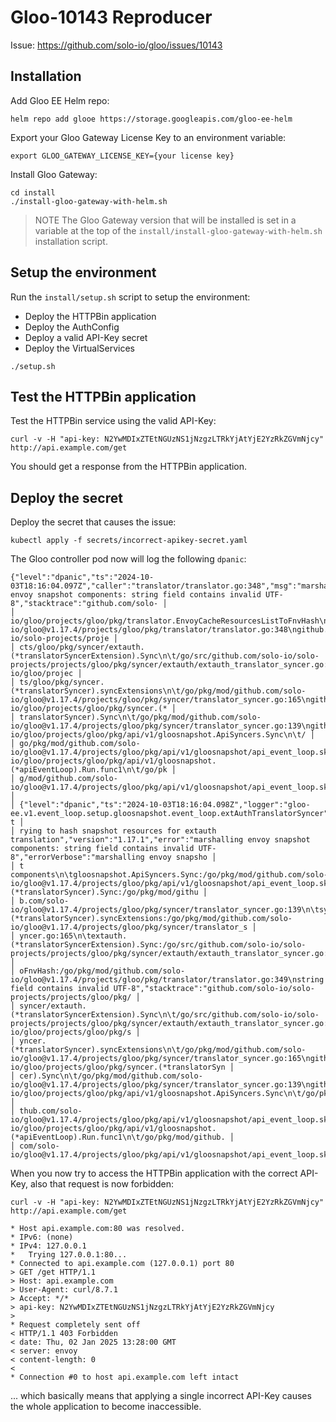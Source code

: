 # Gloo-10143 Reproducer

Issue: https://github.com/solo-io/gloo/issues/10143

## Installation

Add Gloo EE Helm repo:
```
helm repo add glooe https://storage.googleapis.com/gloo-ee-helm
```

Export your Gloo Gateway License Key to an environment variable:
```
export GLOO_GATEWAY_LICENSE_KEY={your license key}
```

Install Gloo Gateway:
```
cd install
./install-gloo-gateway-with-helm.sh
```

> NOTE
> The Gloo Gateway version that will be installed is set in a variable at the top of the `install/install-gloo-gateway-with-helm.sh` installation script.

## Setup the environment

Run the `install/setup.sh` script to setup the environment:

- Deploy the HTTPBin application
- Deploy the AuthConfig
- Deploy a valid API-Key secret
- Deploy the VirtualServices

```
./setup.sh
```

## Test the HTTPBin application

Test the HTTPBin service using the valid API-Key:

```
curl -v -H "api-key: N2YwMDIxZTEtNGUzNS1jNzgzLTRkYjAtYjE2YzRkZGVmNjcy" http://api.example.com/get
```

You should get a response from the HTTPBin application.

## Deploy the secret

Deploy the secret that causes the issue:

```
kubectl apply -f secrets/incorrect-apikey-secret.yaml
```

The Gloo controller pod now will log the following `dpanic`:

```
{"level":"dpanic","ts":"2024-10-03T18:16:04.097Z","caller":"translator/translator.go:348","msg":"marshalling envoy snapshot components: string field contains invalid UTF-8","stacktrace":"github.com/solo- │
│ io/gloo/projects/gloo/pkg/translator.EnvoyCacheResourcesListToFnvHash\n\t/go/pkg/mod/github.com/solo-io/gloo@v1.17.4/projects/gloo/pkg/translator/translator.go:348\ngithub.com/solo-io/solo-projects/proje │
│ cts/gloo/pkg/syncer/extauth.(*translatorSyncerExtension).Sync\n\t/go/src/github.com/solo-io/solo-projects/projects/gloo/pkg/syncer/extauth/extauth_translator_syncer.go:109\ngithub.com/solo-io/gloo/projec │
│ ts/gloo/pkg/syncer.(*translatorSyncer).syncExtensions\n\t/go/pkg/mod/github.com/solo-io/gloo@v1.17.4/projects/gloo/pkg/syncer/translator_syncer.go:165\ngithub.com/solo-io/gloo/projects/gloo/pkg/syncer.(* │
│ translatorSyncer).Sync\n\t/go/pkg/mod/github.com/solo-io/gloo@v1.17.4/projects/gloo/pkg/syncer/translator_syncer.go:139\ngithub.com/solo-io/gloo/projects/gloo/pkg/api/v1/gloosnapshot.ApiSyncers.Sync\n\t/ │
│ go/pkg/mod/github.com/solo-io/gloo@v1.17.4/projects/gloo/pkg/api/v1/gloosnapshot/api_event_loop.sk.go:50\ngithub.com/solo-io/gloo/projects/gloo/pkg/api/v1/gloosnapshot.(*apiEventLoop).Run.func1\n\t/go/pk │
│ g/mod/github.com/solo-io/gloo@v1.17.4/projects/gloo/pkg/api/v1/gloosnapshot/api_event_loop.sk.go:107"}                                                                                                      │
│ {"level":"dpanic","ts":"2024-10-03T18:16:04.098Z","logger":"gloo-ee.v1.event_loop.setup.gloosnapshot.event_loop.extAuthTranslatorSyncer","caller":"extauth/extauth_translator_syncer.go:111","msg":"error t │
│ rying to hash snapshot resources for extauth translation","version":"1.17.1","error":"marshalling envoy snapshot components: string field contains invalid UTF-8","errorVerbose":"marshalling envoy snapsho │
│ t components\n\tgloosnapshot.ApiSyncers.Sync:/go/pkg/mod/github.com/solo-io/gloo@v1.17.4/projects/gloo/pkg/api/v1/gloosnapshot/api_event_loop.sk.go:50\n\tsyncer.(*translatorSyncer).Sync:/go/pkg/mod/githu │
│ b.com/solo-io/gloo@v1.17.4/projects/gloo/pkg/syncer/translator_syncer.go:139\n\tsyncer.(*translatorSyncer).syncExtensions:/go/pkg/mod/github.com/solo-io/gloo@v1.17.4/projects/gloo/pkg/syncer/translator_s │
│ yncer.go:165\n\textauth.(*translatorSyncerExtension).Sync:/go/src/github.com/solo-io/solo-projects/projects/gloo/pkg/syncer/extauth/extauth_translator_syncer.go:109\n\ttranslator.EnvoyCacheResourcesListT │
│ oFnvHash:/go/pkg/mod/github.com/solo-io/gloo@v1.17.4/projects/gloo/pkg/translator/translator.go:349\nstring field contains invalid UTF-8","stacktrace":"github.com/solo-io/solo-projects/projects/gloo/pkg/ │
│ syncer/extauth.(*translatorSyncerExtension).Sync\n\t/go/src/github.com/solo-io/solo-projects/projects/gloo/pkg/syncer/extauth/extauth_translator_syncer.go:111\ngithub.com/solo-io/gloo/projects/gloo/pkg/s │
│ yncer.(*translatorSyncer).syncExtensions\n\t/go/pkg/mod/github.com/solo-io/gloo@v1.17.4/projects/gloo/pkg/syncer/translator_syncer.go:165\ngithub.com/solo-io/gloo/projects/gloo/pkg/syncer.(*translatorSyn │
│ cer).Sync\n\t/go/pkg/mod/github.com/solo-io/gloo@v1.17.4/projects/gloo/pkg/syncer/translator_syncer.go:139\ngithub.com/solo-io/gloo/projects/gloo/pkg/api/v1/gloosnapshot.ApiSyncers.Sync\n\t/go/pkg/mod/gi │
│ thub.com/solo-io/gloo@v1.17.4/projects/gloo/pkg/api/v1/gloosnapshot/api_event_loop.sk.go:50\ngithub.com/solo-io/gloo/projects/gloo/pkg/api/v1/gloosnapshot.(*apiEventLoop).Run.func1\n\t/go/pkg/mod/github. │
│ com/solo-io/gloo@v1.17.4/projects/gloo/pkg/api/v1/gloosnapshot/api_event_loop.sk.go:107"}
```

When you  now try to access the HTTPBin application with the correct API-Key, also that request is now forbidden:

```
curl -v -H "api-key: N2YwMDIxZTEtNGUzNS1jNzgzLTRkYjAtYjE2YzRkZGVmNjcy" http://api.example.com/get
```

```
* Host api.example.com:80 was resolved.
* IPv6: (none)
* IPv4: 127.0.0.1
*   Trying 127.0.0.1:80...
* Connected to api.example.com (127.0.0.1) port 80
> GET /get HTTP/1.1
> Host: api.example.com
> User-Agent: curl/8.7.1
> Accept: */*
> api-key: N2YwMDIxZTEtNGUzNS1jNzgzLTRkYjAtYjE2YzRkZGVmNjcy
> 
* Request completely sent off
< HTTP/1.1 403 Forbidden
< date: Thu, 02 Jan 2025 13:28:00 GMT
< server: envoy
< content-length: 0
< 
* Connection #0 to host api.example.com left intact
```

... which basically means that applying a single incorrect API-Key causes the whole application to become inaccessible.